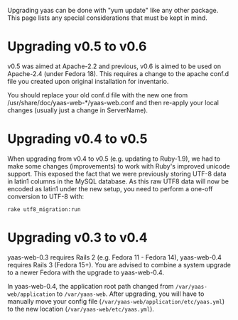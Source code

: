 Upgrading yaas can be done with "yum update" like any other package. This page lists any special considerations that must be kept in mind.

# Upgrading v0.5 to v0.6

v0.5 was aimed at Apache-2.2 and previous, v0.6 is aimed to be used on Apache-2.4 (under Fedora 18). This requires a change to the apache conf.d file you created upon original installation for inventario.

You should replace your old conf.d file with the new one from /usr/share/doc/yaas-web-*/yaas-web.conf and then re-apply your local changes (usually just a change in ServerName).

# Upgrading v0.4 to v0.5

When upgrading from v0.4 to v0.5 (e.g. updating to Ruby-1.9), we had to make some changes (improvements) to work with Ruby's improved unicode support. This exposed the fact that we were previously storing UTF-8 data in latin1 columns in the MySQL database. As this raw UTF8 data will now be encoded as latin1 under the new setup, you need to perform a one-off conversion to UTF-8 with:

    rake utf8_migration:run


# Upgrading v0.3 to v0.4

yaas-web-0.3 requires Rails 2 (e.g. Fedora 11 - Fedora 14), yaas-web-0.4 requires Rails 3 (Fedora 15+). You are advised to combine a system upgrade to a newer Fedora with the upgrade to yaas-web-0.4.

In yaas-web-0.4, the application root path changed from `/var/yaas-web/application` to `/var/yaas-web`. After upgrading, you will have to manually move your config file (`/var/yaas-web/application/etc/yaas.yml`) to the new location (`/var/yaas-web/etc/yaas.yml`).